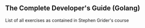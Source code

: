 ## The Complete Developer's Guide (Golang)

List of all exercises as contained in Stephen Grider's course

